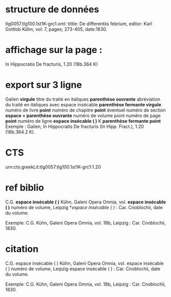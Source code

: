 
# structure de données 
tlg0057.tlg100.1st1K-grc1.xml: tittle: De differentiis febrium, editor: Karl Gottlob Kühn, vol: 7, pages; 273-405, date:1830.

# affichage sur la page :
In Hippocratis De fracturis, 1.20 (18b.364 K) 
# export sur 3 ligne
Galien **virgule** titre du traité en italiques **parenthèse ouvrante** abréviation du traité en italiques avec espace insécable **parenthèse fermante virgule** numéro de livre **point** numéro de chapitre **point** éventuel numéro de section **espace + parenthèse ouvrante** numéro de volume point numéro de page **point** numéro de ligne **espace insécable (&nbsp;)** K **parenthèse fermante point**
Exemple : Galien, In Hippocratis De fracturis (In Hipp. Fract.), 1.20 (18b.364.2 K).

# CTS
urn:cts:greekLit:tlg0057.tlg100.1st1K-grc1:1.20

# ref biblio 
C.G. **espace insécable (&nbsp;)** Kühn, Galeni Opera Omnia, vol. **espace insécable (&nbsp;)** numéro de volume,  Leipzig **espace insécable (&nbsp;)* : Car. Cnoblochii, date du volume.

Exemple: C.G. Kühn, Galeni Opera Omnia, vol. 18b, Leipzig : Car. Cnoblochii, 1830.

# citation 
C.G. espace insécable (&nbsp;) Kühn, Galeni Opera Omnia, vol. espace insécable (&nbsp;) numéro de volume,  Leipzig espace insécable (&nbsp;) : Car. Cnoblochii, date du volume.

Exemple: C.G. Kühn, Galeni Opera Omnia, vol. 18b, Leipzig : Car. Cnoblochii, 1830.
